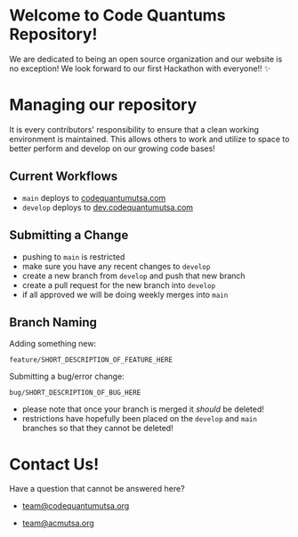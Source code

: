 # Welcome to Code Quantums Repository!

We are dedicated to being an open source organization and our website is no exception!
We look forward to our first Hackathon with everyone!! ✨

# Managing our repository

It is every contributors' responsibility to ensure that a clean working environment is maintained. This allows others to work and utilize to space to better perform and develop on our growing code bases!

## Current Workflows

- `main` deploys to [codequantumutsa.com](http://codequantumutsa.com)
- `develop` deploys to [dev.codequantumutsa.com](http://dev.codequantumutsa.com)

## Submitting a Change

- pushing to `main` is restricted
- make sure you have any recent changes to `develop`
- create a new branch from `develop` and push that new branch
- create a pull request for the new branch into `develop`
- if all approved we will be doing weekly merges into `main`

## Branch Naming

Adding something new: 
```
feature/SHORT_DESCRIPTION_OF_FEATURE_HERE
```

Submitting a bug/error change: 
```
bug/SHORT_DESCRIPTION_OF_BUG_HERE
```
- please note that once your branch is merged it *should* be deleted!
- restrictions have hopefully been placed on the `develop` and `main` branches so that they cannot be deleted!

# Contact Us!

Have a question that cannot be answered here? 

- [team@codequantumutsa.org](mailto:team@codequantumutsa.org)

- [team@acmutsa.org](mailto:team@acmutsa.org)
